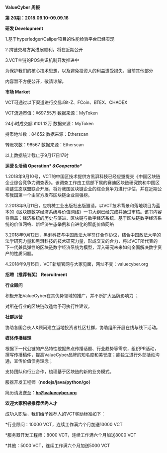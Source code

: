 **ValueCyber 周报**

**第 20期：2018.09.10-09.09.16**

**研发 Development** 

1.基于hyperledger/Caliper项目的性能检验平台已经实现

2.跨链交易方案进展顺利，将在近期公开

3.VCT主链的POS共识机制开发推进中

为保护我们的核心技术思想，以及避免投资人的利益遭受损失，目前其他部分

内容暂不方便公开，敬请谅解。

**市场 Market**

VCT可通过以下渠道进行交易:Bit-Z、FCoin、BTEX、CHAOEX

VCT流通市值：¥697.55万 数据来源：MyToken

24小时成交额:¥101.12万 数据来源：MyToken

持币地址数：84652 数据来源：Etherscan

转账次数：98567 数据来源：Etherscan

以上数据统计截止于9月17日17时

**运营＆活动 Operation\**＆Cooperatio\****

1.2018年9月10号，VCT的中国区技术提供方黑湃科技已经应邀提交《中国区块链企业综合竞争力调查表》。该调查工作由工信部下属的赛迪区块链研究院和中国区块链生态联盟联合开展，将对我国区块链企业的综合竞争力进行评估，并在近期公布我国第一个由官方发布区块链企业百强榜。

2.2018年9月11日，应机械工业出版社出版邀请，以VCT技术背景和落地项目为蓝本的《区块链数字经济系统与价值网络》一书大纲已经完成并通过审核。该书内容将涵盖：经济系统的历史与演进、区块链与数字经济系统、基于区块链数字经济系统的价值网络、新经济生态举例和自进化的智能价值网络

3.2018年9月12日，黑湃科技与中国政法大学签订合作协议，结合中国政法大学的法学研究力量和黑湃科技的技术研究力量，形成交叉的合力，将以VCT所代表的下一代兼具弹性的区块链数字经济系统为模型，深入研究未来如何全面解决数字资产的性质问题。

4.2018年9月15日，VCT新版官网与大家见面，网址不变：valuecyber.org

**招聘（推荐有奖） Recruitment**

**行业顾问**

积极开拓ValueCyber在其优势领域的推广，并不断扩大品牌影响力 ；

对所在行业的区块链改造给予可执行性建议。

**社群运营**

协助各国合伙人&顾问建立当地投资者社区社群，协助组织开展在线与线下活动。

**媒体传播经理**

根据下一代公链的产品特性挖掘热点传播话题、行业趋势等需求，组织PR活动，撰写传播稿件，提高ValueCyber品牌的知名度和美誉度；能独立进行外部活动沟通，宣传价值债务理念；

支持团队和行业合作，梳理基于区块链的新的业务模式。

服器开发工程师（**nodejs/java/python/go）**

简历请发送至：**hr@valuecyber.org**

**欢迎大家积极推荐优秀人才**

成功入职后，我们给予推荐人的VCT奖励标准如下：

*行业顾问：10000 VCT，连续工作满六个月加送10000 VCT

*服务器开发工程师：8000 VCT，连续工作满六个月加送8000 VCT

*其他：5000 VCT，连续工作满六个月加送5000 VCT